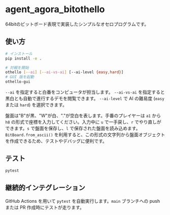 # agent_agora_bitothello

64bitのビットボード表現で実装したシンプルなオセロプログラムです。

## 使い方

```bash
# インストール
pip install -e .

# 対戦を開始
othello [--ai] [--ai-vs-ai] [--ai-level {easy,hard}]
# GUI 版を起動
othello-gui
```

`--ai` を指定すると白番をコンピュータが担当します。
`--ai-vs-ai` を指定すると黒白とも自動で進行するデモを閲覧できます。
`--ai-level` で AI の難易度 (`easy` または `hard`) を選択できます。

盤面は"B"が黒、"W"が白、"."が空白を表します。手番のプレイヤーは `a1` から `h8` の形式で座標を入力してください。入力中に `u` で一手戻し、`r` でやり直しができます。`s` で盤面を保存し、`l` で保存された盤面を読み込めます。
`BitBoard.from_ascii()` を利用すると、この形式の文字列から盤面オブジェクトを作成できるため、テストやデバッグに便利です。

## テスト

```bash
pytest
```

## 継続的インテグレーション

GitHub Actions を用いて `pytest` を自動実行します。`main` ブランチへの push または PR 作成時にテストが走ります。
